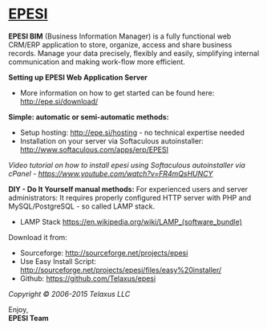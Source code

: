<a href="epe.si">EPESI</a>
=

<b>EPESI BIM</b> (Business Information Manager) is a fully functional web CRM/ERP application to store, organize, access and share business records. Manage your data precisely, flexibly and easily, simplifying internal communication and making work-flow more efficient.

<b>Setting up EPESI Web Application Server</b>
- More information on how to get started can be found here: http://epe.si/download/

<b>Simple: automatic or semi-automatic methods:</b>
- Setup hosting: http://epe.si/hosting - no technical expertise needed
- Installation on your server via Softaculous autoinstaller: http://www.softaculous.com/apps/erp/EPESI

<i>Video tutorial on how to install epesi using Softaculous autoinstaller via cPanel -  https://www.youtube.com/watch?v=FR4mQsHUNCY</i>

<b>DIY - Do It Yourself manual methods:</b>
For experienced users and server administrators:
It requires properly configured HTTP server with PHP and MySQL/PostgreSQL - so called LAMP stack.
- LAMP Stack https://en.wikipedia.org/wiki/LAMP_(software_bundle)

Download it from:
- Sourceforge: http://sourceforge.net/projects/epesi
- Use Easy Install Script: http://sourceforge.net/projects/epesi/files/easy%20installer/
- Github: https://github.com/Telaxus/epesi

<i>Copyright © 2006-2015 Telaxus LLC</i>

Enjoy,  
<b>EPESI Team</b>

